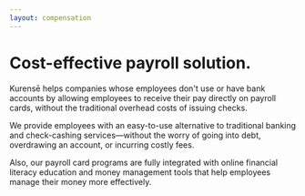 ```yaml
---
layout: compensation
---
```


# Cost-effective payroll solution.

Kurensē helps companies whose employees don't use or have bank accounts by
allowing employees to receive their pay directly on payroll cards, without
the traditional overhead costs of issuing checks.

We provide employees with an easy-to-use alternative to traditional banking
and check-cashing services—without the worry of going into debt,
overdrawing an account, or incurring costly fees.

Also, our payroll card programs are fully integrated with online financial
literacy education and money management tools that help employees manage
their money more effectively.
